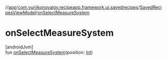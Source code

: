 //[app](../../../index.md)/[com.yuriikonovalov.recipeapp.framework.ui.savedrecipes](../index.md)/[SavedRecipesViewModel](index.md)/[onSelectMeasureSystem](on-select-measure-system.md)

# onSelectMeasureSystem

[androidJvm]\
fun [onSelectMeasureSystem](on-select-measure-system.md)(position: [Int](https://kotlinlang.org/api/latest/jvm/stdlib/kotlin/-int/index.html))
